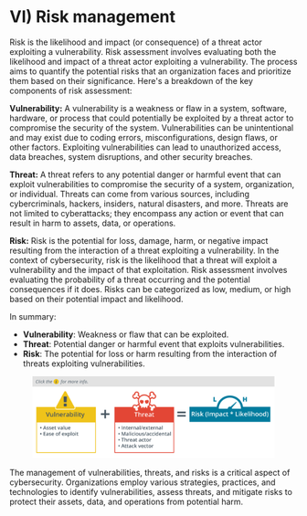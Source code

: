 # VI) Risk management

Risk is the likelihood and impact (or consequence) of a threat actor exploiting a vulnerability. Risk assessment involves evaluating both the likelihood and impact of a threat actor exploiting a vulnerability. The process aims to quantify the potential risks that an organization faces and prioritize them based on their significance. Here's a breakdown of the key components of risk assessment:

**Vulnerability:** A vulnerability is a weakness or flaw in a system, software, hardware, or process that could potentially be exploited by a threat actor to compromise the security of the system. Vulnerabilities can be unintentional and may exist due to coding errors, misconfigurations, design flaws, or other factors. Exploiting vulnerabilities can lead to unauthorized access, data breaches, system disruptions, and other security breaches.

**Threat:** A threat refers to any potential danger or harmful event that can exploit vulnerabilities to compromise the security of a system, organization, or individual. Threats can come from various sources, including cybercriminals, hackers, insiders, natural disasters, and more. Threats are not limited to cyberattacks; they encompass any action or event that can result in harm to assets, data, or operations.

**Risk:** Risk is the potential for loss, damage, harm, or negative impact resulting from the interaction of a threat exploiting a vulnerability. In the context of cybersecurity, risk is the likelihood that a threat will exploit a vulnerability and the impact of that exploitation. Risk assessment involves evaluating the probability of a threat occurring and the potential consequences if it does. Risks can be categorized as low, medium, or high based on their potential impact and likelihood.

In summary:

* **Vulnerability**: Weakness or flaw that can be exploited.
* **Threat**: Potential danger or harmful event that exploits vulnerabilities.
* **Risk**: The potential for loss or harm resulting from the interaction of threats exploiting vulnerabilities.

<figure><img src="../../../.gitbook/assets/image-6065e8f0e186f.jpg" alt=""><figcaption></figcaption></figure>

The management of vulnerabilities, threats, and risks is a critical aspect of cybersecurity. Organizations employ various strategies, practices, and technologies to identify vulnerabilities, assess threats, and mitigate risks to protect their assets, data, and operations from potential harm.
